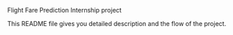 Flight Fare Prediction Internship project


This README file gives you detailed description and the flow of the project.